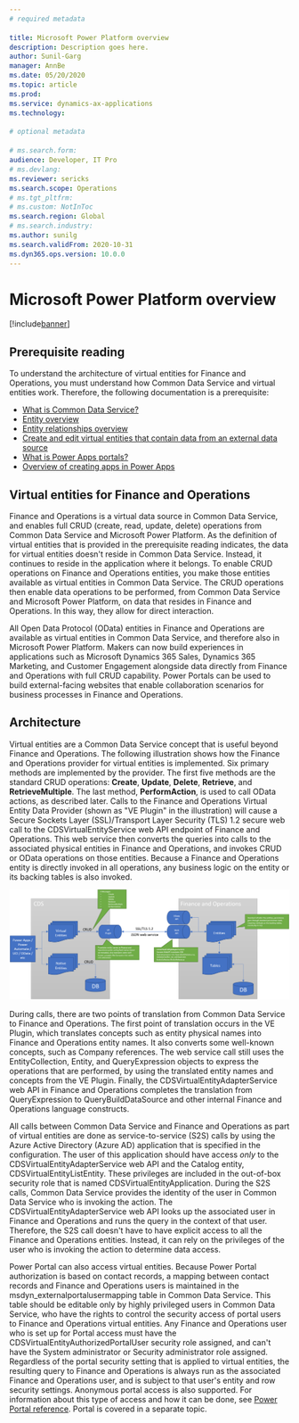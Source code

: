 ```yaml
---
# required metadata

title: Microsoft Power Platform overview
description: Description goes here.
author: Sunil-Garg
manager: AnnBe
ms.date: 05/20/2020
ms.topic: article
ms.prod:
ms.service: dynamics-ax-applications
ms.technology: 

# optional metadata

# ms.search.form:
audience: Developer, IT Pro
# ms.devlang: 
ms.reviewer: sericks
ms.search.scope: Operations
# ms.tgt_pltfrm: 
# ms.custom: NotInToc
ms.search.region: Global
# ms.search.industry:
ms.author: sunilg
ms.search.validFrom: 2020-10-31
ms.dyn365.ops.version: 10.0.0
---
```


# Microsoft Power Platform overview

[!include[banner](../includes/banner.md)]

## Prerequisite reading

To understand the architecture of virtual entities for Finance and Operations, you must understand how Common Data Service and virtual entities work. Therefore, the following documentation is a prerequisite:

- [What is Common Data Service?](https://docs.microsoft.com/powerapps/maker/common-data-service/data-platform-intro)
- [Entity overview](https://docs.microsoft.com/powerapps/maker/common-data-service/entity-overview)
- [Entity relationships overview](https://docs.microsoft.com/powerapps/maker/common-data-service/relationships-overview)
- [Create and edit virtual entities that contain data from an external data source](https://docs.microsoft.com/powerapps/maker/common-data-service/create-edit-virtual-entities)
- [What is Power Apps portals?](https://docs.microsoft.com/powerapps/maker/portals/overview)
- [Overview of creating apps in Power Apps](https://docs.microsoft.com/powerapps/maker/)

## Virtual entities for Finance and Operations

Finance and Operations is a virtual data source in Common Data Service, and enables full CRUD (create, read, update, delete) operations from Common Data Service and Microsoft Power Platform. As the definition of virtual entities that is provided in the prerequisite reading indicates, the data for virtual entities doesn't reside in Common Data Service. Instead, it continues to reside in the application where it belongs. To enable CRUD operations on Finance and Operations entities, you make those entities available as virtual entities in Common Data Service. The CRUD operations then enable data operations to be performed, from Common Data Service and Microsoft Power Platform, on data that resides in Finance and Operations. In this way, they allow for direct interaction.

All Open Data Protocol (OData) entities in Finance and Operations are available as virtual entities in Common Data Service, and therefore also in Microsoft Power Platform. Makers can now build experiences in applications such as Microsoft Dynamics 365 Sales, Dynamics 365 Marketing, and Customer Engagement alongside data directly from Finance and Operations with full CRUD capability. Power Portals can be used to build external-facing websites that enable collaboration scenarios for business processes in Finance and Operations.

## Architecture

Virtual entities are a Common Data Service concept that is useful beyond Finance and Operations. The following illustration shows how the Finance and Operations provider for virtual entities is implemented. Six primary methods are implemented by the provider. The first five methods are the standard CRUD operations: **Create**, **Update**, **Delete**, **Retrieve**, and **RetrieveMultiple**. The last method, **PerformAction**, is used to call OData actions, as described later. Calls to the Finance and Operations Virtual Entity Data Provider (shown as "VE Plugin" in the illustration) will cause a Secure Sockets Layer (SSL)/Transport Layer Security (TLS) 1.2 secure web call to the CDSVirtualEntityService web API endpoint of Finance and Operations. This web service then converts the queries into calls to the associated physical entities in Finance and Operations, and invokes CRUD or OData operations on those entities. Because a Finance and Operations entity is directly invoked in all operations, any business logic on the entity or its backing tables is also invoked.

[![Architecture](../media/fovearchitecture.png)](../media/fovearchitecture.png)

During calls, there are two points of translation from Common Data Service to Finance and Operations. The first point of translation occurs in the VE Plugin, which translates concepts such as entity physical names into Finance and Operations entity names. It also converts some well-known concepts, such as Company references. The web service call still uses the EntityCollection, Entity, and QueryExpression objects to express the operations that are performed, by using the translated entity names and concepts from the VE Plugin. Finally, the CDSVirtualEntityAdapterService web API in Finance and Operations completes the translation from QueryExpression to QueryBuildDataSource and other internal Finance and Operations language constructs.

All calls between Common Data Service and Finance and Operations as part of virtual entities are done as service-to-service (S2S) calls by using the Azure Active Directory (Azure AD) application that is specified in the configuration. The user of this application should have access *only* to the CDSVirtualEntityAdapterService web API and the Catalog entity, CDSVirtualEntityListEntity. These privileges are included in the out-of-box security role that is named CDSVirtualEntityApplication. During the S2S calls, Common Data Service provides the identity of the user in Common Data Service who is invoking the action. The CDSVirtualEntityAdapterService web API looks up the associated user in Finance and Operations and runs the query in the context of that user. Therefore, the S2S call doesn't have to have explicit access to all the Finance and Operations entities. Instead, it can rely on the privileges of the user who is invoking the action to determine data access.

Power Portal can also access virtual entities. Because Power Portal authorization is based on contact records, a mapping between contact records and Finance and Operations users is maintained in the msdyn\_externalportalusermapping table in Common Data Service. This table should be editable only by highly privileged users in Common Data Service, who have the rights to control the security access of portal users to Finance and Operations virtual entities. Any Finance and Operations user who is set up for Portal access must have the CDSVirtualEntityAuthorizedPortalUser security role assigned, and can't have the System administrator or Security administrator role assigned. Regardless of the portal security setting that is applied to virtual entities, the resulting query to Finance and Operations is always run as the associated Finance and Operations user, and is subject to that user's entity and row security settings. Anonymous portal access is also supported. For information about this type of access and how it can be done, see [Power Portal reference](power-portal-reference.md). Portal is covered in a separate topic.
